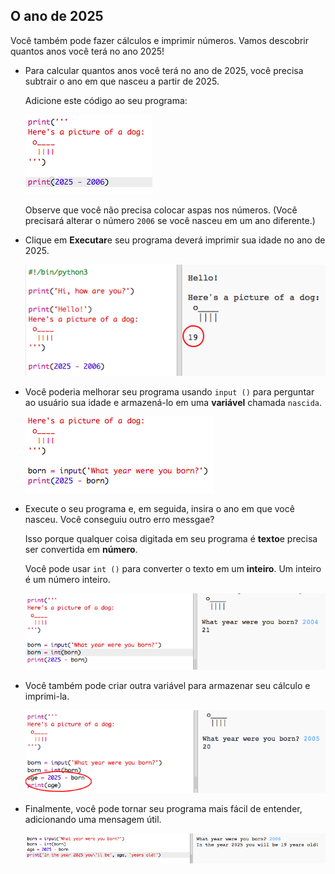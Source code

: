## O ano de 2025

Você também pode fazer cálculos e imprimir números. Vamos descobrir quantos anos você terá no ano 2025!

+ Para calcular quantos anos você terá no ano de 2025, você precisa subtrair o ano em que nasceu a partir de 2025.
    
    Adicione este código ao seu programa:
    
    ![captura de tela](images/me-calc.png)
    
    Observe que você não precisa colocar aspas nos números. (Você precisará alterar o número `2006` se você nasceu em um ano diferente.)

+ Clique em **Executar**e seu programa deverá imprimir sua idade no ano de 2025.
    
    ![captura de tela](images/me-calc-run.png)

+ Você poderia melhorar seu programa usando `input ()` para perguntar ao usuário sua idade e armazená-lo em uma **variável** chamada `nascida`.
    
    ![captura de tela](images/me-input.png)

+ Execute o seu programa e, em seguida, insira o ano em que você nasceu. Você conseguiu outro erro messgae?
    
    Isso porque qualquer coisa digitada em seu programa é **texto**e precisa ser convertida em **número**.
    
    Você pode usar `int ()` para converter o texto em um **inteiro**. Um inteiro é um número inteiro.
    
    ![captura de tela](images/me-input-test.png)

+ Você também pode criar outra variável para armazenar seu cálculo e imprimi-la.
    
    ![captura de tela](images/me-result-variable.png)

+ Finalmente, você pode tornar seu programa mais fácil de entender, adicionando uma mensagem útil.
    
    ![captura de tela](images/me-message.png)